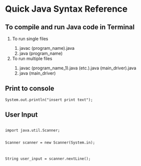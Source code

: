 <h1>Quick Java Syntax Reference</h1>
<h2>To compile and run Java code in Terminal</h2>
<ol>
	<li>To run single files</li>
	<ol type="1">
		<li>javac (program_name).java</li>
		<li>java (program_name)</li>
	</ol>
	<li>To run multiple files</li>
	<ol type="1">
		<li>javac (program_name_1).java (etc.).java (main_driver).java</li>
		<li>java (main_driver)</li>
	</ol>
</ol>

<h2>Print to console</h2>
<pre><code>System.out.println("insert print text");</code></pre>

 <h2>User Input</h2>
<pre><code>
import java.util.Scanner;

Scanner scanner = new Scanner(System.in);

String user_input = scanner.nextLine();
</code></pre>
